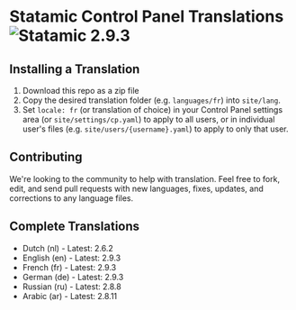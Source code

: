 # Statamic Control Panel Translations ![Statamic 2.9.3](https://img.shields.io/badge/statamic-2.9.3-blue.svg?style=flat-square)

## Installing a Translation

1. Download this repo as a zip file
2. Copy the desired translation folder (e.g. `languages/fr`) into `site/lang`.
3. Set `locale: fr` (or translation of choice) in your Control Panel settings area (or `site/settings/cp.yaml`) to apply to all users, or in individual user's files (e.g. `site/users/{username}.yaml`) to apply to only that user.

## Contributing

We're looking to the community to help with translation. Feel free to fork, edit, and send pull requests with new languages, fixes, updates, and corrections to any language files.

## Complete Translations

- Dutch (nl) - Latest: 2.6.2
- English (en) - Latest: 2.9.3
- French (fr) - Latest: 2.9.3
- German (de) - Latest: 2.9.3
- Russian (ru) - Latest: 2.8.8
- Arabic (ar) - Latest: 2.8.11
